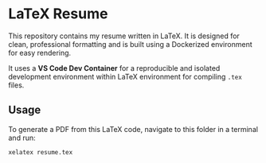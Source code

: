 # LaTeX Resume

This repository contains my resume written in LaTeX. It is designed for clean, professional formatting and is built using a Dockerized environment for easy rendering.

It uses a **VS Code Dev Container** for a reproducible and isolated development environment within LaTeX environment for compiling `.tex` files.

## Usage
To generate a PDF from this LaTeX code, navigate to this folder in a terminal and run:

    xelatex resume.tex
